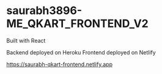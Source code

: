 # saurabh3896-ME_QKART_FRONTEND_V2
Built with React


Backend deployed on Heroku
Frontend deployed on Netlify

https://saurabh-qkart-frontend.netlify.app
